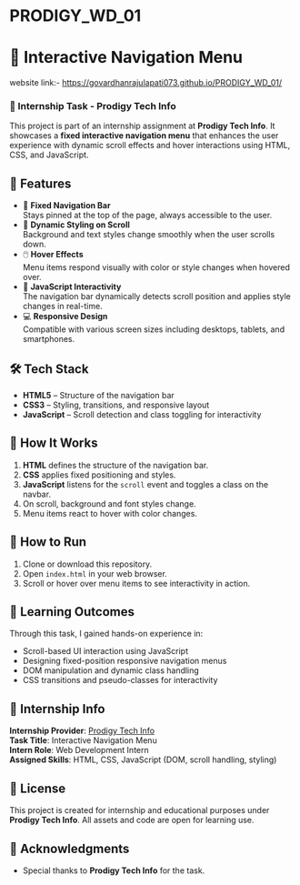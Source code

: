 # PRODIGY_WD_01

# 🔗 Interactive Navigation Menu
website link:- https://govardhanrajulapati073.github.io/PRODIGY_WD_01/

### 🎯 Internship Task - Prodigy Tech Info
This project is part of an internship assignment at **Prodigy Tech Info**. It showcases a **fixed interactive navigation menu** that enhances the user experience with dynamic scroll effects and hover interactions using HTML, CSS, and JavaScript.

## 📌 Features
- 📌 **Fixed Navigation Bar**  
  Stays pinned at the top of the page, always accessible to the user.
- 🎨 **Dynamic Styling on Scroll**  
  Background and text styles change smoothly when the user scrolls down.
- 🖱️ **Hover Effects**  
  Menu items respond visually with color or style changes when hovered over.
- 🧠 **JavaScript Interactivity**  
  The navigation bar dynamically detects scroll position and applies style changes in real-time.
- 💻 **Responsive Design**  
  Compatible with various screen sizes including desktops, tablets, and smartphones.


## 🛠️ Tech Stack
- **HTML5** – Structure of the navigation bar  
- **CSS3** – Styling, transitions, and responsive layout  
- **JavaScript** – Scroll detection and class toggling for interactivity


## 🚀 How It Works
1. **HTML** defines the structure of the navigation bar.
2. **CSS** applies fixed positioning and styles.
3. **JavaScript** listens for the `scroll` event and toggles a class on the navbar.
4. On scroll, background and font styles change.
5. Menu items react to hover with color changes.


## 🧪 How to Run
1. Clone or download this repository.
2. Open `index.html` in your web browser.
3. Scroll or hover over menu items to see interactivity in action.


## 🎯 Learning Outcomes
Through this task, I gained hands-on experience in:
- Scroll-based UI interaction using JavaScript
- Designing fixed-position responsive navigation menus
- DOM manipulation and dynamic class handling
- CSS transitions and pseudo-classes for interactivity


## 🏢 Internship Info
**Internship Provider**: [Prodigy Tech Info](https://prodigyinfotech.dev/)  
**Task Title**: Interactive Navigation Menu  
**Intern Role**: Web Development Intern  
**Assigned Skills**: HTML, CSS, JavaScript (DOM, scroll handling, styling)


## 📃 License
This project is created for internship and educational purposes under **Prodigy Tech Info**. All assets and code are open for learning use.


## 🙌 Acknowledgments
- Special thanks to **Prodigy Tech Info** for the task.






